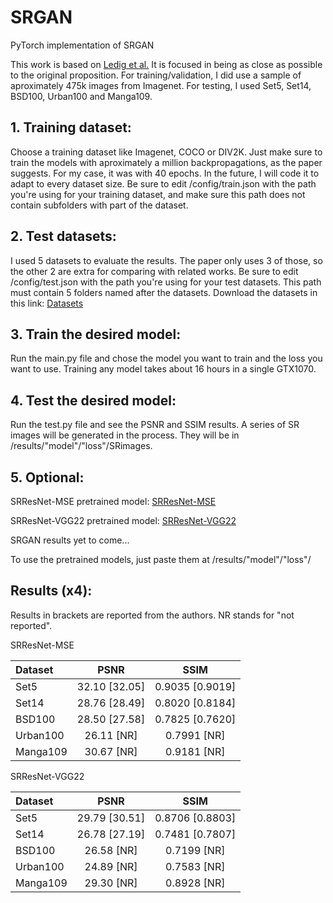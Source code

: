 # SRGAN
PyTorch implementation of SRGAN

This work is based on [Ledig et al.](https://arxiv.org/abs/1609.04802) It is focused in being as close as possible to the original proposition.
For training/validation, I did use a sample of aproximately 475k images from Imagenet. For testing, I used Set5, Set14, BSD100, Urban100 and Manga109.

## 1. Training dataset:

Choose a training dataset like Imagenet, COCO or DIV2K. Just make sure to train the models with aproximately a million backpropagations, as the paper suggests. For my case, it was with 40 epochs. In the future, I will code it to adapt to every dataset size. Be sure to edit /config/train.json with the path you're using for your training dataset, and make sure this path does not contain subfolders with part of the dataset.

## 2. Test datasets:

I used 5 datasets to evaluate the results. The paper only uses 3 of those, so the other 2 are extra for comparing with related works. Be sure to edit /config/test.json with the path you're using for your test datasets. This path must contain 5 folders named after the datasets.
Download the datasets in this link: [Datasets](https://drive.google.com/file/d/1ZMakMnF7XoWGiKBivsa6zrilLFxq7529/view?usp=sharing)

## 3. Train the desired model:

Run the main.py file and chose the model you want to train and the loss you want to use. Training any model takes about 16 hours in a single GTX1070.

## 4. Test the desired model:

Run the test.py file and see the PSNR and SSIM results. A series of SR images will be generated in the process. They will be in /results/"model"/"loss"/SRimages.

## 5. Optional:

SRResNet-MSE pretrained model: [SRResNet-MSE](https://drive.google.com/file/d/14jQaDPsfbKd3zOOE-xH83o2-bT1Irgje/view?usp=sharing)

SRResNet-VGG22 pretrained model: [SRResNet-VGG22](https://drive.google.com/file/d/1-ZkQiAU2wSCpvuyi0Wn6B0liXCr3KW15/view?usp=sharing)

SRGAN results yet to come...

To use the pretrained models, just paste them at /results/"model"/"loss"/

## Results (x4):

Results in brackets are reported from the authors. NR stands for "not reported".

SRResNet-MSE

| Dataset | PSNR | SSIM |
| :---         |     :---:      |   :---: |
| Set5   | 32.10 [32.05]    | 0.9035 [0.9019]   |
| Set14     | 28.76 [28.49]      | 0.8020 [0.8184]     |
| BSD100   | 28.50 [27.58]    | 0.7825 [0.7620]   |
| Urban100     | 26.11 [NR]      | 0.7991 [NR]     |
| Manga109   | 30.67 [NR]    | 0.9181 [NR]   |

SRResNet-VGG22

| Dataset | PSNR | SSIM |
| :---         |     :---:      |   :---: |
| Set5   | 29.79 [30.51]    | 0.8706 [0.8803]   |
| Set14     | 26.78 [27.19]      | 0.7481 [0.7807]     |
| BSD100   | 26.58 [NR]    | 0.7199 [NR]   |
| Urban100     | 24.89 [NR]      | 0.7583 [NR]     |
| Manga109   | 29.30 [NR]    | 0.8928 [NR]   |
